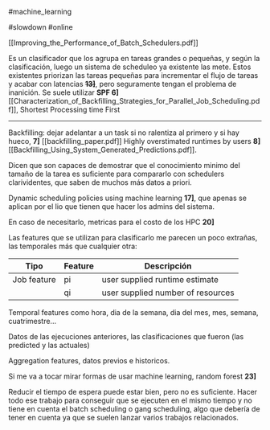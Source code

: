 #machine_learning 

#slowdown
#online

[[Improving_the_Performance_of_Batch_Schedulers.pdf]]

Es un clasificador que los agrupa en tareas grandes o pequeñas, y según la clasificación, luego un sistema de scheduleo ya existente las mete. Estos existentes priorizan las tareas pequeñas para incrementar el flujo de tareas y acabar con latencias ~~**13]**~~, pero seguramente tengan el problema de inanición. Se suele utilizar **SPF 6]**[[Characterization_of_Backfilling_Strategies_for_Parallel_Job_Scheduling.pdf]], Shortest Processing time First



--------

Backfilling: dejar adelantar a un task si no ralentiza al primero y si hay hueco, **7]** [[backfilling_paper.pdf]]
Highly overstimated runtimes by users **8]** [[Backfilling_Using_System_Generated_Predictions.pdf]].

Dicen que son capaces de demostrar que el conocimiento minimo del tamaño de la tarea es suficiente para compararlo con schedulers clarividentes, que saben de muchos más datos a priori.

Dynamic scheduling policies using machine learning **17]**, que apenas se aplican por el lio que tienen que hacer los admins del sistema.


En caso de necesitarlo, metricas para el costo de los HPC **20]**

Las features que se utilizan para clasificarlo me parecen un poco extrañas, las temporales más que cualquier otra:

| Tipo | Feature | Descripción |
|---|---|---|
|Job feature | pi | user supplied runtime estimate |
||qi|user supplied number of resources|

Temporal features como hora, dia de la semana, dia del mes, mes, semana, cuatrimestre...

Datos de las ejecuciones anteriores, las clasificaciones que fueron (las predicted y las actuales)

Aggregation features, datos previos e historicos.


Si me va a tocar mirar formas de usar machine learning, random forest **23]**





Reducir el tiempo de espera puede estar bien, pero no es suficiente. Hacer todo ese trabajo para conseguir que se ejecuten en el mismo tiempo y no tiene en cuenta el batch scheduling o gang scheduling, algo que debería de tener en cuenta ya que se suelen lanzar varios trabajos relacionados.
